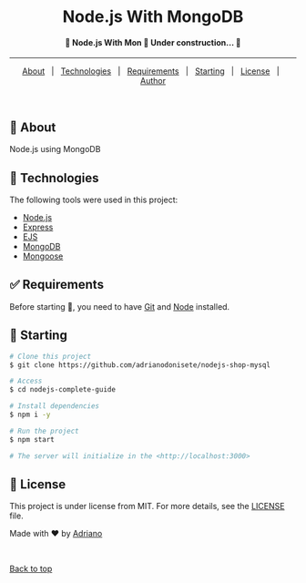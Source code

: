 <!-- <div align="center" id="top"> 
  <img src="./.github/app.gif" alt="Nodejs With MongoDB" />

  &#xa0;

  <a href="javascript:;">Demo</a>
</div> -->

<h1 align="center">Node.js With MongoDB</h1>

<p align="center">
  <!-- <img alt="Github top language" src="https://img.shields.io/github/languages/top/adrianodonisete/nodejs-complete-guide?color=56BEB8"> -->

  <!-- <img alt="Github language count" src="https://img.shields.io/github/languages/count/adrianodonisete/nodejs-complete-guide?color=56BEB8"> -->

  <!-- <img alt="Repository size" src="https://img.shields.io/github/repo-size/adrianodonisete/nodejs-complete-guide?color=56BEB8"> -->

  <!-- <img alt="License" src="https://img.shields.io/github/license/adrianodonisete/nodejs-complete-guide?color=56BEB8"> -->

  <!-- <img alt="Github issues" src="https://img.shields.io/github/issues/adrianodonisete/nodejs-complete-guide?color=56BEB8" /> -->

  <!-- <img alt="Github forks" src="https://img.shields.io/github/forks/adrianodonisete/nodejs-complete-guide?color=56BEB8" /> -->

  <!-- <img alt="Github stars" src="https://img.shields.io/github/stars/adrianodonisete/nodejs-complete-guide?color=56BEB8" /> -->
</p>

<!-- Status -->

<h4 align="center"> 
	🚧  Node.js With Mon 🚀 Under construction...  🚧
</h4> 

<hr>

<p align="center">
  <a href="#dart-about">About</a> &#xa0; | &#xa0; 
  <!-- <a href="#sparkles-features">Features</a> &#xa0; | &#xa0; -->
  <a href="#rocket-technologies">Technologies</a> &#xa0; | &#xa0;
  <a href="#white_check_mark-requirements">Requirements</a> &#xa0; | &#xa0;
  <a href="#checkered_flag-starting">Starting</a> &#xa0; | &#xa0;
  <a href="#memo-license">License</a> &#xa0; | &#xa0;
  <a href="https://github.com/adrianodonisete" target="_blank">Author</a>
</p>

<br>

## :dart: About ##

Node.js using MongoDB

<!-- ## :sparkles: Features ##

:heavy_check_mark: Feature 1;\
:heavy_check_mark: Feature 2;\
:heavy_check_mark: Feature 3; -->

## :rocket: Technologies ##

The following tools were used in this project:

- [Node.js](https://nodejs.org/en/)
- [Express](https://expressjs.com/)
- [EJS](https://ejs.co/)
- [MongoDB](https://www.mongodb.com/)
- [Mongoose](https://mongoosejs.com/)

## :white_check_mark: Requirements ##

Before starting :checkered_flag:, you need to have [Git](https://git-scm.com) and [Node](https://nodejs.org/en/) installed.

## :checkered_flag: Starting ##

```bash
# Clone this project
$ git clone https://github.com/adrianodonisete/nodejs-shop-mysql

# Access
$ cd nodejs-complete-guide

# Install dependencies
$ npm i -y

# Run the project
$ npm start

# The server will initialize in the <http://localhost:3000>
```

## :memo: License ##

This project is under license from MIT. For more details, see the [LICENSE](LICENSE.md) file.


Made with :heart: by <a href="https://github.com/adrianodonisete" target="_blank">Adriano</a>

&#xa0;

<a href="#top">Back to top</a>
